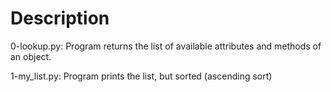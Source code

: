 # Description

0-lookup.py: Program returns the list of available attributes and methods of an object.

1-my_list.py: Program prints the list, but sorted (ascending sort)

